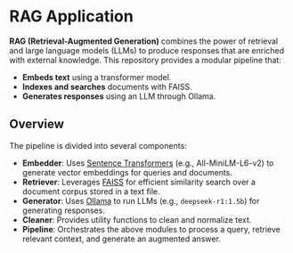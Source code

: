 # RAG Application

**RAG (Retrieval-Augmented Generation)** 
combines the power of retrieval and large language models (LLMs) to produce responses that are enriched with external knowledge. This repository provides a modular pipeline that:

- **Embeds text** using a transformer model.
- **Indexes and searches** documents with FAISS.
- **Generates responses** using an LLM through Ollama.

## Overview

The pipeline is divided into several components:

- **Embedder**: Uses [Sentence Transformers](https://github.com/UKPLab/sentence-transformers) (e.g., All-MiniLM-L6-v2) to generate vector embeddings for queries and documents.
- **Retriever**: Leverages [FAISS](https://github.com/facebookresearch/faiss) for efficient similarity search over a document corpus stored in a text file.
- **Generator**: Uses [Ollama](https://ollama.com) to run LLMs (e.g., `deepseek-r1:1.5b`) for generating responses.
- **Cleaner**: Provides utility functions to clean and normalize text.
- **Pipeline**: Orchestrates the above modules to process a query, retrieve relevant context, and generate an augmented answer.


